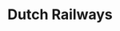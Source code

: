 ---
title: Dutch Railways
role: Lead Designer<br>Creative Developer
technologies: HTML5, CSS3, JS<br>Sketch, Figma, Adobe
when: 2016 – Current
description: NS is the leading railway company of The Netherlands, transporting over 600.000 people who between them travel over 1.1 million times a day. As their Lead Designer, I continually assist NS in optimizing their online services.
hero: /assets/img/uploads/ns-hero.jpg
section:
    - title: Travel planner
      description: I designed various functionalities such as displaying weather forecast at an arrival location, showing the train composition of all train types, adding several personalized planning options and more.
      img: /assets/img/uploads/ns-travel-planner.jpg
    - title: NS Flex
      description: We had to deliver 3 campaign pages from scratch within a couple of months. That's lightning speed for a large enterprise like NS, so we had to use a different way of working than usual. In a pressure cooker with a marketer and UX designer I created a full responsive prototype. Which is been build as a static website by the development team. And it's a success! Sales were hitting target 2 months shy. While not cannibalizing classic subscriptions.
      img: /assets/img/uploads/ns-flex.jpg
    - title: Spoordeelwinkel
      description: I participated in modernising the NS railway shop, a platform for the best deals for a day out by train. I was free to introduce a new design direction separate from the regular NS styling. Although it had to remain family of the NS brand. I took a bolder and more active approach to ensuring the feeling of being on offer.
      img: /assets/img/uploads/ns-spoordeelwinkel.jpg
    - title: Mijn NS
      description: I took part in redesigning the logged-in passengers environment of NS. This application contains a complicated backend to which numerous systems are linked. For me, the challenge was to present all information as clearly as possible while product owners were constantly scoping down functionality.
      img: /assets/img/uploads/ns-mijn.jpg
---